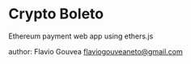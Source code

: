# Crypto Boleto

Ethereum payment web app using ethers.js

author: Flavio Gouvea
flaviogouveaneto@gmail.com
